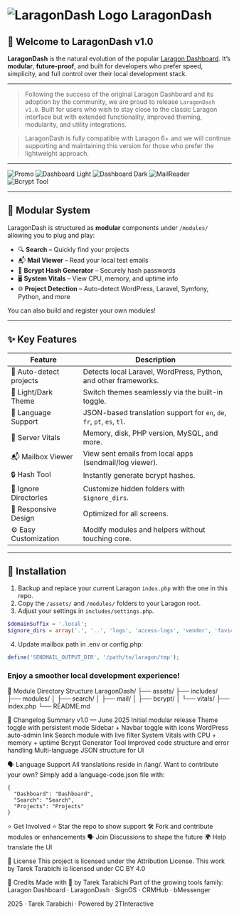 # ![LaragonDash Logo](assets/images/favicon/favicon-32x32.png) LaragonDash

## 🚀 Welcome to LaragonDash v1.0

**LaragonDash** is the natural evolution of the popular [Laragon Dashboard](https://github.com/LebToki/Laragon-Dashboard). It’s **modular**, **future-proof**, and built for developers who prefer speed, simplicity, and full control over their local development stack.

---

> Following the success of the original Laragon Dashboard and its adoption by the community, we are proud to release `LaragonDash v1.0`. Built for users who wish to stay close to the classic Laragon interface but with extended functionality, improved theming, modularity, and utility integrations.

> LaragonDash is fully compatible with Laragon 6+ and we will continue supporting and maintaining this version for those who prefer the lightweight approach.

---

![Promo](assets/images/screenshots/LaragonDash.jpg)
![Dashboard Light](assets/images/screenshots/LaragonDash-Screenshot-Dashboard-Light.png)
![Dashboard Dark](assets/images/screenshots/LaragonDash-Screenshot-Dashboard-Dark.png)
![MailReader](assets/images/screenshots/LaragonDash-Screenshot-MailReader-Light.png)
![Bcrypt Tool](assets/images/screenshots//LaragonDash-Screenshot-Bcrypt-Dark.png)

---

## 🧩 Modular System
LaragonDash is structured as **modular** components under `/modules/` allowing you to plug and play:

- 🔍 **Search** – Quickly find your projects
- 📬 **Mail Viewer** – Read your local test emails
- 🧮 **Bcrypt Hash Generator** – Securely hash passwords
- 🖥 **System Vitals** – View CPU, memory, and uptime info
- 🌐 **Project Detection** – Auto-detect WordPress, Laravel, Symfony, Python, and more

You can also build and register your own modules!

---

## ✨ Key Features

| Feature | Description |
|--------|-------------|
| 🔗 Auto-detect projects | Detects local Laravel, WordPress, Python, and other frameworks. |
| 🌙 Light/Dark Theme | Switch themes seamlessly via the built-in toggle. |
| 💬 Language Support | JSON-based translation support for `en`, `de`, `fr`, `pt`, `es`, `tl`. |
| 🧠 Server Vitals | Memory, disk, PHP version, MySQL, and more. |
| 📬 Mailbox Viewer | View sent emails from local apps (sendmail/log viewer). |
| 🔒 Hash Tool | Instantly generate bcrypt hashes. |
| 📁 Ignore Directories | Customize hidden folders with `$ignore_dirs`. |
| 📱 Responsive Design | Optimized for all screens. |
| ⚙️ Easy Customization | Modify modules and helpers without touching core. |

---

## 🚀 Installation

1. Backup and replace your current Laragon `index.php` with the one in this repo.
2. Copy the `/assets/` and `/modules/` folders to your Laragon root.
3. Adjust your settings in `includes/settings.php`.

```php
$domainSuffix = '.local';
$ignore_dirs = array('.', '..', 'logs', 'access-logs', 'vendor', 'favicon_io', 'assets');
```

4. Update mailbox path in .env or config.php:

```php
define('SENDMAIL_OUTPUT_DIR', '/path/to/laragon/tmp');
```

### Enjoy a smoother local development experience!

📂 Module Directory Structure
LaragonDash/
├── assets/
├── includes/
├── modules/
│   ├── search/
│   ├── mail/
│   ├── bcrypt/
│   └── vitals/
├── index.php
└── README.md

📆 Changelog Summary
v1.0 — June 2025
Initial modular release
Theme toggle with persistent mode
Sidebar + Navbar toggle with icons
WordPress auto-admin link
Search module with live filter
System Vitals with CPU + memory + uptime
Bcrypt Generator Tool
Improved code structure and error handling
Multi-language JSON structure for UI

🗣 Language Support
All translations reside in /lang/. Want to contribute your own? Simply add a language-code.json file with:

```
{
  "Dashboard": "Dashboard",
  "Search": "Search",
  "Projects": "Projects"
}
```

⭐ Get Involved
 ⭐ Star the repo to show support
 🛠 Fork and contribute modules or enhancements
 🗣 Join Discussions to shape the future
 🌍 Help translate the UI

📜 License
This project is licensed under the Attribution License.
This work by Tarek Tarabichi is licensed under
CC BY 4.0



💙 Credits
Made with 💙 by Tarek Tarabichi
Part of the growing tools family: Laragon Dashboard · LaragonDash · SignOS · CRMHub · bMessenger

2025 · Tarek Tarabichi · Powered by 2TInteractive
